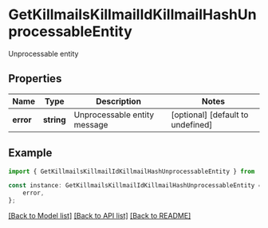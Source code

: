 # GetKillmailsKillmailIdKillmailHashUnprocessableEntity

Unprocessable entity

## Properties

Name | Type | Description | Notes
------------ | ------------- | ------------- | -------------
**error** | **string** | Unprocessable entity message | [optional] [default to undefined]

## Example

```typescript
import { GetKillmailsKillmailIdKillmailHashUnprocessableEntity } from 'eve-esi-client-ts';

const instance: GetKillmailsKillmailIdKillmailHashUnprocessableEntity = {
    error,
};
```

[[Back to Model list]](../README.md#documentation-for-models) [[Back to API list]](../README.md#documentation-for-api-endpoints) [[Back to README]](../README.md)
